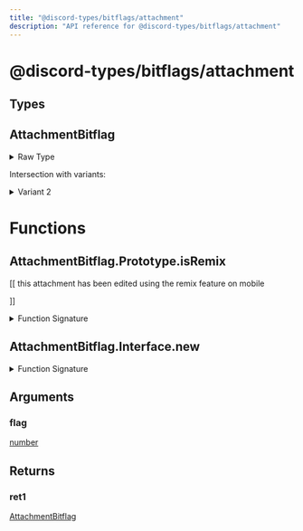 ```yaml
---
title: "@discord-types/bitflags/attachment"
description: "API reference for @discord-types/bitflags/attachment"
---
```


<div id="@discord-types/bitflags/attachment"></div>

# @discord-types/bitflags/attachment

<div id="Types"></div>

## Types

<div id="AttachmentBitflag"></div>

## AttachmentBitflag

<details>
<summary>Raw Type</summary>

```luau
type AttachmentBitflag = AttachmentBitflag.Prototype, & {
	flag: number
}
```

</details>

Intersection with variants:

<details>
<summary>Variant 2</summary>

<TypeTable
	type={{
		"flag": {
			type: "[number](#number)",
			description: "",
			required: true
		},
	}}
/>
</details>

<div id="Functions"></div>

# Functions

<div id="AttachmentBitflag.Prototype.isRemix"></div>

## AttachmentBitflag.Prototype.isRemix

\[\[
	this attachment has been edited using the remix feature on mobile

\]\]

<details>
<summary>Function Signature</summary>

```luau
--[[
	this attachment has been edited using the remix feature on mobile

]]
function AttachmentBitflag.Prototype.isRemix(self: AttachmentBitflag) end
```

</details>

<div id="AttachmentBitflag.Interface.new"></div>

## AttachmentBitflag.Interface.new

<details>
<summary>Function Signature</summary>

```luau
function AttachmentBitflag.Interface.new(flag: number) -> AttachmentBitflag end
```

</details>

<div id="Arguments"></div>

## Arguments

<div id="flag"></div>

### flag

[number](#number)

<div id="Returns"></div>

## Returns

<div id="ret1"></div>

### ret1

[AttachmentBitflag](#AttachmentBitflag)